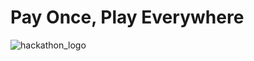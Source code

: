 # Pay Once, Play Everywhere

![hackathon_logo](https://user-images.githubusercontent.com/3188163/171972513-9324040e-33b2-4574-86ef-93cecc2408fd.png)
